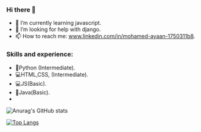  
### Hi there 👋


- 🌱 I’m currently learning javascript.
- 🤔 I’m looking for help with django.
- 📫 How to reach me: www.linkedin.com/in/mohamed-ayaan-1750311b8.


### Skills and experience:

- 🐍Python (Intermediate).
- 💻HTML,CSS, (Intermediate).
- 💻JS(Basic).
- 🦚Java(Basic).
- 
![Anurag's GitHub stats](https://github-readme-stats.vercel.app/api?username=Mohamed-Ayaan358&show_icons=true&theme=tokyonight)



[![Top Langs](https://github-readme-stats.vercel.app/api/top-langs/?username=Mohamed-Ayaan358&layout=compact&theme=tokyonight)](https://github.com/anuraghazra/github-readme-stats)

